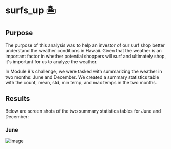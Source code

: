 # surfs_up :desert_island:

## Purpose
The purpose of this analysis was to help an investor of our surf shop better understand the weather conditions in Hawaii. Given that the weather is an important factor in whether potential shoppers will surf and ultimately shop, it's important for us to analyze the weather. 

In Module 9's challenge, we were tasked with summarizing the weather in two months: June and December. We created a summary statistics table with the count, mean, std, min temp, and max temps in the two months.

## Results
Below are screen shots of the two summary statistics tables for June and December:

### June
![image](https://user-images.githubusercontent.com/88783255/138004424-6c518dec-32d2-44da-bf03-2cf2c0aed8d6.png)

